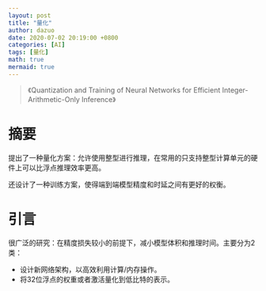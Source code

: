 ```yaml
---
layout: post
title: "量化"
author: dazuo
date: 2020-07-02 20:19:00 +0800
categories: [AI]
tags: [量化]
math: true
mermaid: true
---
```




> 《Quantization and Training of Neural Networks for Efficient Integer-Arithmetic-Only Inference》



# 摘要

提出了一种量化方案：允许使用整型进行推理，在常用的只支持整型计算单元的硬件上可以比浮点推理效率更高。

还设计了一种训练方案，使得端到端模型精度和时延之间有更好的权衡。



# 引言

很广泛的研究：在精度损失较小的前提下，减小模型体积和推理时间。主要分为2类：

- 设计新网络架构，以高效利用计算/内存操作。
- 将32位浮点的权重或者激活量化到低比特的表示。


